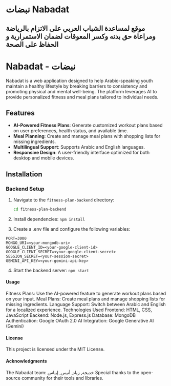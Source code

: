 # نبضات Nabadat
## موقع لمساعدة الشباب العربي على الاتزام بالرياضة ومراعاة حق بدنه وكسر المعوقات لضمان الاستمرارية و الحفاظ على الصحة
# Nabadat - نبضات

Nabadat is a web application designed to help Arabic-speaking youth maintain a healthy lifestyle by breaking barriers to consistency and promoting physical and mental well-being. The platform leverages AI to provide personalized fitness and meal plans tailored to individual needs.

## Features

- **AI-Powered Fitness Plans**: Generate customized workout plans based on user preferences, health status, and available time.
- **Meal Planning**: Create and manage meal plans with shopping lists for missing ingredients.
- **Multilingual Support**: Supports Arabic and English languages.
- **Responsive Design**: A user-friendly interface optimized for both desktop and mobile devices.


## Installation

### Backend Setup

1. Navigate to the `fitness-plan-backend` directory:
   ``` bash
   cd fitness-plan-backend
   ```
2. Install dependencies:
``` npm install ```

3. Create a .env file and configure the following variables:
```
PORT=3000
MONGO_URI=<your-mongodb-uri>
GOOGLE_CLIENT_ID=<your-google-client-id>
GOOGLE_CLIENT_SECRET=<your-google-client-secret>
SESSION_SECRET=<your-session-secret>
GEMINI_API_KEY=<your-gemini-api-key>
```
4. Start the backend server:
``npm start ``
#### Usage
Fitness Plans: Use the AI-powered feature to generate workout plans based on your input.
Meal Plans: Create meal plans and manage shopping lists for missing ingredients.
Language Support: Switch between Arabic and English for a localized experience.
Technologies Used
Frontend: HTML, CSS, JavaScript
Backend: Node.js, Express.js
Database: MongoDB
Authentication: Google OAuth 2.0
AI Integration: Google Generative AI (Gemini)

#### License
This project is licensed under the MIT License.

#### Acknowledgments
The Nabadat team: خديجة, زياد, أنيس, إيناس
Special thanks to the open-source community for their tools and libraries.
